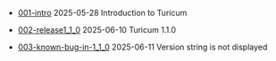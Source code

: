 * [001-intro](blog/001-intro.md)
  2025-05-28
          Introduction to Turicum

* [002-release1_1_0](blog/002-release1_1_0.md)
  2025-06-10
          Turicum 1.1.0

* [003-known-bug-in-1_1_0](blog/003-known-bug-in-1_1_0.md)
  2025-06-11
          Version string is not displayed